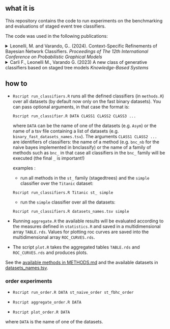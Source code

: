 ## what it is

This repository contains the code to run experiments on the benchmarking and evaluations 
of staged event tree classifiers. 

The code was used in the following publications:

<details> 

<summary> 
Leonelli, M. and  Varando, G.. (2024). 
Context-Specific Refinements of Bayesian Network Classifiers.
<i>Proceedings of The 12th International Conference on Probabilistic Graphical Models</i>
</summary>

```
  
@InProceedings{leonelli24context,
  title = 	 {Context-Specific Refinements of Bayesian Network Classifiers},
  author =       {Leonelli, Manuele and Varando, Gherardo},
  booktitle = 	 {Proceedings of The 12th International Conference on Probabilistic Graphical Models},
  pages = 	 {182--198},
  year = 	 {2024},
  editor = 	 {Kwisthout, Johan and Renooij, Silja},
  volume = 	 {246},
  series = 	 {Proceedings of Machine Learning Research},
  month = 	 {11--13 Sep},
  publisher =    {PMLR},
  pdf = 	 {https://raw.githubusercontent.com/mlresearch/v246/main/assets/leonelli24a/leonelli24a.pdf},
  url = 	 {https://proceedings.mlr.press/v246/leonelli24a.html}
}
```  

</details>

<details> 

<summary> Carli F., Leonelli M., Varando G. (2023) 
A new class of generative classifiers based on staged tree models
<i>Knowledge-Based Systems</i>

</summary>

```
@article{carli2023new,
title = {A new class of generative classifiers based on staged tree models},
journal = {Knowledge-Based Systems},
volume = {268},
pages = {110488},
year = {2023},
issn = {0950-7051},
doi = {https://doi.org/10.1016/j.knosys.2023.110488},
url = {https://www.sciencedirect.com/science/article/pii/S0950705123002381},
author = {Federico Carli and Manuele Leonelli and Gherardo Varando},
keywords = {Bayesian networks, Model selection, Staged trees, Statistical classification},
abstract = {Generative models for classification use the joint probability distribution of the class variable and the features to construct a decision rule. Among generative models, Bayesian networks and naive Bayes classifiers are the most commonly used and provide a clear graphical representation of the relationship among all variables. However, these have the disadvantage of highly restricting the type of relationships that could exist, by not allowing for context-specific independence. Here we introduce a new class of generative classifiers, called staged tree classifiers, which formally account for context-specific independence. They are constructed by a partitioning of the vertices of an event tree from which conditional independence can be formally read. The naive staged tree classifier is also defined, which extends the classic naive Bayes classifier whilst retaining the same complexity. An extensive simulation study shows that the classification accuracy of staged tree classifiers is competitive with that of state-of-the-art classifiers and an example showcases their use in practice.}
}
```

</details>


## how to 

* `Rscript run_classifiers.R` runs all the defined classifiers (in `methods.R`) over
   all datasets (by default now only on the fast binary datasets). 
   You can pass optional arguments, in that case the format is: 
   ```
   Rscript run_classifier.R DATA CLASS1 CLASS2 CLASS3 ... 
   ```
   where `DATA` can be the name of one of the datasets (e.g. `Asym`) or the 
   name of a tsv file containing a list of datasets 
   (e.g. `binary_fast_datasets_names.tsv`). The arguments `CLASS1 CLASS2 ... `  
   are identifiers of classifiers: the name of a method (e.g. `bnc_nb` for the 
   naive bayes implemented in bnclassify) or the name of a family of methods such as
   `bnc_` in that case all classifiers in the `bnc_` family will be executed (the 
    final `_` is important!)   

    examples : 

    * run all methods in the `st_` family 
    (stagedtrees) and the `simple` classifier over the `Titanic` dataset: 

    ```
    Rscript run_classifiers.R Titanic st_ simple 
    ```

    * run the `simple` classifier over all the datasets:
    ```
    Rscript run_classifiers.R datasets_names.tsv simple 
    ``` 
     

*  Running `aggregate.R` the available results will be evaluated according
to the measures defined in `statistics.R` and saved in a multidimensional array 
`TABLE.rds`. Values for plotting roc curves are saved into the 
multidimensional array `ROC_CURVES.rds`.

* The script `plot.R` takes the aggregated tables `TABLE.rds` and `ROC_CURVES.rds` and produces plots. 

See the [available methods in METHODS.md](METHODS.md) and the available datasets in 
[datasets_names.tsv](datasets_names.tsv).  


### order experiments

* `Rscript run_order.R DATA st_naive_order st_fbhc_order` 

* `Rscript aggregate_order.R DATA` 

* `Rscript plot_order.R DATA` 

where `DATA` is the name of one of the datasets.

